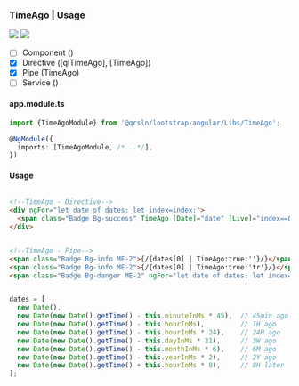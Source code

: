 ### TimeAgo | Usage

[![](https://img.shields.io/badge/Main-readme-white?style=for-the-badge)](../../readme.md)
[![](https://img.shields.io/badge/readme-white?style=for-the-badge)](readme.md)

- [ ] Component ()
- [x] Directive ([qlTimeAgo], [TimeAgo])
- [x] Pipe (TimeAgo)
- [ ] Service ()

#### app.module.ts

```typescript
import {TimeAgoModule} from '@qrsln/lootstrap-angular/Libs/TimeAgo';

@NgModule({
  imports: [TimeAgoModule, /*...*/],
})
```  

#### Usage

```html

<!--TimeAgo - Directive-->
<div ngFor="let date of dates; let index=index;">
  <span class="Badge Bg-success" TimeAgo [Date]="date" [Live]="index==0" [Locale]="'en'"></span>
</div>
```

```html

<!--TimeAgo - Pipe-->
<span class="Badge Bg-info ME-2">{/{dates[0] | TimeAgo:true:''}/}</span>
<span class="Badge Bg-info ME-2">{/{dates[0] | TimeAgo:true:'tr'}/}</span>
<span class="Badge Bg-danger ME-2" ngFor="let date of dates; let index=index;">{/{date | TimeAgo}/}</span>

```

```typescript

dates = [
  new Date(),
  new Date(new Date().getTime() - this.minuteInMs * 45),  // 45min ago
  new Date(new Date().getTime() - this.hourInMs),         // 1H ago
  new Date(new Date().getTime() - this.hourInMs * 24),    // 24H ago
  new Date(new Date().getTime() - this.dayInMs * 21),     // 3W ago
  new Date(new Date().getTime() - this.monthInMs * 6),    // 6M ago
  new Date(new Date().getTime() - this.yearInMs * 2),     // 2Y ago
  new Date(new Date().getTime() + this.hourInMs * 8),     // 8H later
];

```
